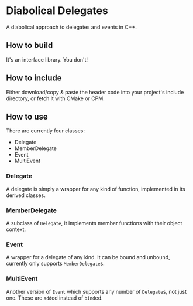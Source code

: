 # Diabolical Delegates

A diabolical approach to delegates and events in C++.

## How to build

It's an interface library. You don't!

## How to include

Either download/copy & paste the header code into your project's include directory, or fetch it with CMake or CPM.

## How to use

There are currently four classes:
- Delegate
- MemberDelegate
- Event
- MultiEvent

### Delegate

A delegate is simply a wrapper for any kind of function, implemented in its derived classes.

### MemberDelegate

A subclass of `Delegate`, it implements member functions with their object context.

### Event

A wrapper for a delegate of any kind. It can be bound and unbound, currently only supports `MemberDelegate`s.

### MultiEvent

Another version of `Event` which supports any number of `Delegate`s, not just one. These are `add`ed instead of `bind`ed.